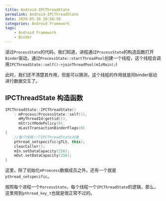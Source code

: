 ```yaml
---
title: Android-IPCThreadState
permalink: Android-IPCThreadState
date: 2020-05-20 18:58:50
categories: Android Framework
tags: 
    - Android Framework
    - Binder
---
```




读过`ProcessState`的代码，我们知道，进程通过`ProcessState`的构造函数打开`Binder`驱动，通过`ProcessState::startThreadPool`创建一个线程，这个线程会调用`IPCThreadState::self()->joinThreadPool(mIsMain);`l

此时，我们还不清楚其作用，但是可以猜测，这个线程的作用就是同binder驱动进行数据交互了。



## IPCThreadState 构造函数

```c++
IPCThreadState::IPCThreadState()
    : mProcess(ProcessState::self()),
      mMyThreadId(gettid()),
      mStrictModePolicy(0),
      mLastTransactionBinderFlags(0)
{
    //每个线程一个IPCThreadState对象
    pthread_setspecific(gTLS, this);
    clearCaller();
    mIn.setDataCapacity(256);
    mOut.setDataCapacity(256);
}
```

这里，除了初始化`mProecess`数据成员之外，还有一个就是`pthread_setspecific`。

按照每个进程一个`PorcessState`，每个线程一个`IPCThreadState`的逻辑，那么，这里用到`pthread_key_t`也就是很正常不过的。